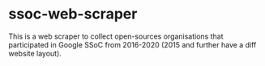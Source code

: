 # ssoc-web-scraper
This is a web scraper to collect open-sources organisations that participated in Google SSoC from 2016-2020 (2015 and further have a diff website layout).
